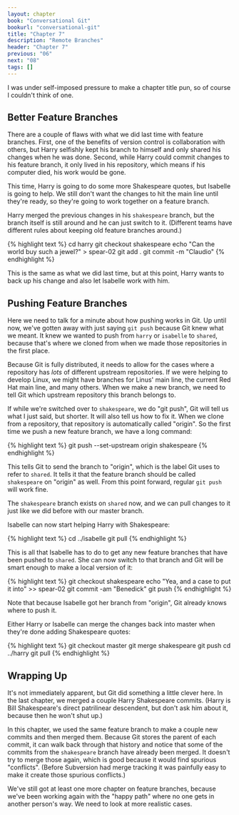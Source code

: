 ```yaml
---
layout: chapter
book: "Conversational Git"
bookurl: "conversational-git"
title: "Chapter 7"
description: "Remote Branches"
header: "Chapter 7"
previous: "06"
next: "08"
tags: []
---
```


I was under self-imposed pressure to make a chapter title pun, so of course I
couldn't think of one.

Better Feature Branches
-----------------------

There are a couple of flaws with what we did last time with feature branches. First,
one of the benefits of version control is collaboration with others, but Harry
selfishly kept his branch to himself and only shared his changes when he was done.
Second, while Harry could commit changes to his feature branch, it only lived in
his repository, which means if his computer died, his work would be gone.

This time, Harry is going to do some more Shakespeare quotes, but Isabelle is
going to help. We still don't want the changes to hit the main line until they're
ready, so they're going to work together on a feature branch.

Harry merged the previous changes in his `shakespeare` branch, but the branch
itself is still around and he can just switch to it. (Different teams have
different rules about keeping old feature branches around.)

{% highlight text %}
cd harry
git checkout shakespeare
echo "Can the world buy such a jewel?" > spear-02
git add .
git commit -m "Claudio"
{% endhighlight %}

This is the same as what we did last time, but at this point, Harry wants to
back up his change and also let Isabelle work with him. 

Pushing Feature Branches
------------------------

Here we need to talk for a minute about how pushing works in Git. Up until now,
we've gotten away with just saying `git push` because Git knew what we meant.
It knew we wanted to push from `harry` or `isabelle` to `shared`, because that's
where we cloned from when we made those repositories in the first place.

Because Git is fully distributed, it needs to allow for the cases where a repository
has *lots* of different upstream repositories. If we were helping to develop Linux,
we might have branches for Linus' main line, the current Red Hat main line, and
many others. When we make a new branch, we need to tell Git which upstream
repository this branch belongs to.

If while we're switched over to `shakespeare`, we do "git push", Git will tell us
what I just said, but shorter. It will also tell us how to fix it. When we clone
from a repository, that repository is automatically called "origin". So the first
time we push a new feature branch, we have a long command:

{% highlight text %}
git push --set-upstream origin shakespeare
{% endhighlight %}

This tells Git to send the branch to "origin", which is the label Git uses to refer
to `shared`. It tells it that the feature branch should be called `shakespeare` on
"origin" as well. From this point forward, regular `git push` will work fine.

The `shakespeare` branch exists on `shared` now, and we can pull changes to it
just like we did before with our master branch.

Isabelle can now start helping Harry with Shakespeare:

{% highlight text %}
cd ../isabelle
git pull
{% endhighlight %}

This is all that Isabelle has to do to get any new feature branches that have been
pushed to `shared`. She can now switch to that branch and Git will be smart enough
to make a local version of it:

{% highlight text %}
git checkout shakespeare
echo "Yea, and a case to put it into" >> spear-02
git commit -am "Benedick"
git push
{% endhighlight %}

Note that because Isabelle got her branch from "origin", Git already knows where
to push it.

Either Harry or Isabelle can merge the changes back into master when they're
done adding Shakespeare quotes:

{% highlight text %}
git checkout master
git merge shakespeare
git push
cd ../harry
git pull
{% endhighlight %}

Wrapping Up
-----------

It's not immediately apparent, but Git did something a little clever here. In the
last chapter, we merged a couple Harry Shakespeare commits. (Harry is Bill
Shakespeare's direct patrilinear descendent, but don't ask him about it,
because then he won't shut up.)

In this chapter, we used the same feature branch to make a couple new commits
and then merged them. Because Git stores the parent of each commit, it can walk
back through that history and notice that some of the commits from the
`shakespeare` branch have already been merged. It doesn't try to merge those again,
which is good because it would find spurious "conflicts". (Before Subversion had
merge tracking it was painfully easy to make it create those spurious conflicts.)

We've still got at least one more chapter on feature branches, because we've
been working again with the "happy path" where no one gets in another person's way.
We need to look at more realistic cases.

